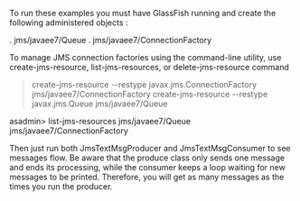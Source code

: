 To run these examples you must have GlassFish running and create the following administered objects :

. jms/javaee7/Queue
. jms/javaee7/ConnectionFactory


To manage JMS connection factories using the command-line utility, use create-jms-resource, list-jms-resources, or delete-jms-resource command

> create-jms-resource --restype javax.jms.ConnectionFactory jms/javaee7/ConnectionFactory
> create-jms-resource --restype javax.jms.Queue jms/javaee7/Queue

asadmin> list-jms-resources
jms/javaee7/Queue
jms/javaee7/ConnectionFactory

Then just run both JmsTextMsgProducer and JmsTextMsgConsumer to see messages flow.
Be aware that the produce class only sends one message and ends its processing, while the consumer keeps a loop waiting for new messages to be printed.
Therefore, you will get as many messages as the times you run the producer.